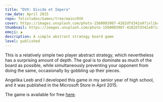 ```yaml
---
title: "DVX: Divide et Impera"
raw_date: April 2015
repo: felixludos/Games/tree/main/DVX
cover: https://images.unsplash.com/photo-1560003987-4282dfd342a9?ixlib=rb-4.0.3&ixid=M3wxMjA3fDB8MHxwaG90by1wYWdlfHx8fGVufDB8fHx8fA%3D%3D&auto=format&fit=crop&w=1440&q=80
thumbnail: https://images.unsplash.com/photo-1560003987-4282dfd342a9?ixlib=rb-4.0.3&ixid=M3wxMjA3fDB8MHxwaG90by1wYWdlfHx8fGVufDB8fHx8fA%3D%3D&auto=format&fit=crop&w=480&q=80
emoji: ♟
description: A simple abstract strategy board game
level: published
---
```


This is a relatively simple two player abstract strategy, which nevertheless has a surprising amount of depth. The goal is to dominate as much of the board as possible, while simultaneously preventing your opponent from doing the same, occasionally by gobbling up their pieces.

Angelika Leeb and I developed this game in my senior year of high school, and it was published in the Microsoft Store in April 2015. 

The game is available for free [here](https://www.microsoft.com/store/productid/9NBLGGGZ4XQ7).
